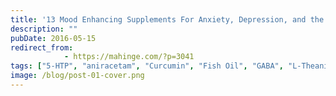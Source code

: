 ```yaml
---
title: '13 Mood Enhancing Supplements For Anxiety, Depression, and the Blues'
description: ""
pubDate: 2016-05-15
redirect_from:
            - https://mahinge.com/?p=3041
tags: ["5-HTP", "aniracetam", "Curcumin", "Fish Oil", "GABA", "L-Theanine", "Mucuna Puriens", "Multivitamin", "Phenibut", "Rhodiola", "SAMe", "Sceletium Tortuosum", "Taurine", "Tyrosine", "Affiliate Marketing"]
image: /blog/post-01-cover.png
---
```

